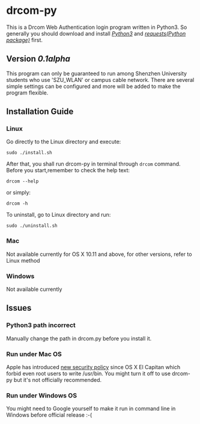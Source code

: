 # drcom-py
This is a Drcom Web Authentication login program written in Python3. So generally you should download and install *[Python3](https://www.python.org/downloads/)* and *[requests(Python package)](https://github.com/kennethreitz/requests)* first.

## Version *0.1alpha*
This program can only be guaranteed to run among Shenzhen University students who use 'SZU_WLAN' or campus cable network. There are several simple settings can be configured and more will be added to make the program flexible.

## Installation Guide
### Linux
Go directly to the Linux directory and execute:
```
sudo ./install.sh
```
After that, you shall run drcom-py in terminal through `drcom` command. Before you start,remember to check the help text:
```
drcom --help
```
or simply:
```
drcom -h
```
To uninstall, go to Linux directory and run:
```
sudo ./uninstall.sh
```

### Mac
Not available currently for OS X 10.11 and above, for other versions, refer to Linux method

### Windows
Not available currently

## Issues
### Python3 path incorrect
Manually change the path in drcom.py before you install it.

### Run under Mac OS
Apple has introduced [new security policy](https://en.wikipedia.org/wiki/System_Integrity_Protection) since OS X El Capitan which forbid even root users to write /usr/bin. You might turn it off to use drcom-py but it's not officially recommended. 

### Run under Windows OS
You might need to Google yourself to make it run in command line in Windows before official release :-(
